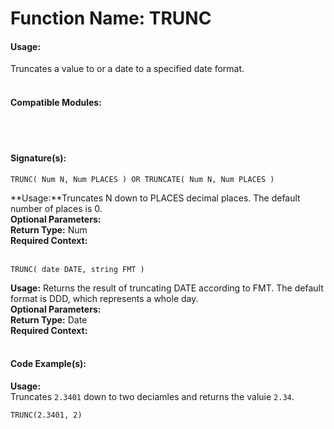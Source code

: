 # Function Name: TRUNC

#### Usage:
Truncates a value to or a date to a specified date format. 
<br><br>

#### Compatible Modules:

<br><br>

#### Signature(s):

```
TRUNC( Num N, Num PLACES ) OR TRUNCATE( Num N, Num PLACES )
```
**Usage:**Truncates N down to PLACES decimal places. The default number of places is 0.<br>
**Optional Parameters:**<br>
**Return Type:** Num<br>
**Required Context:**<br>
<br>

```
TRUNC( date DATE, string FMT )
```
**Usage:** Returns the result of truncating DATE according to FMT. The default format is DDD, which represents a whole day.<br>
**Optional Parameters:**<br>
**Return Type:** Date<br>
**Required Context:**<br>
<br>

#### Code Example(s):
**Usage:**<br>
Truncates `2.3401` down to two deciamles and returns the valuie `2.34`.
```
TRUNC(2.3401, 2)
```